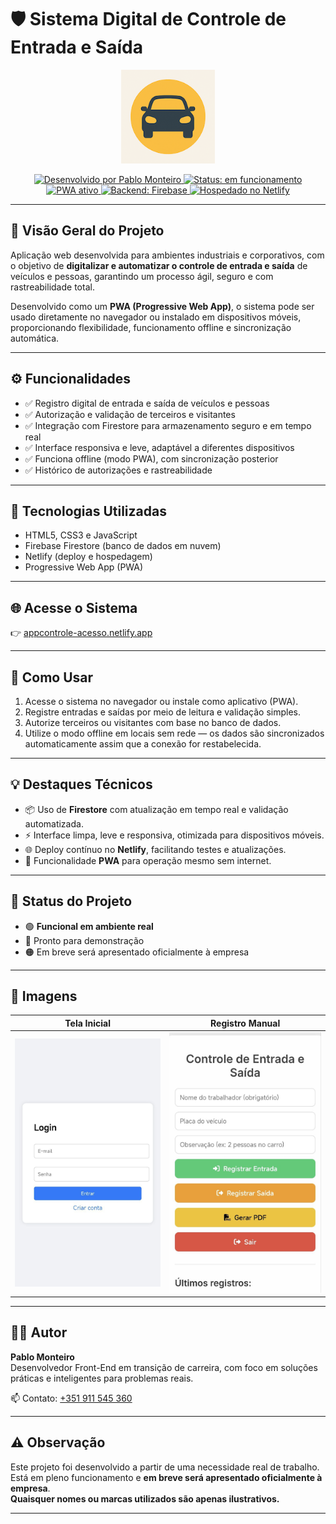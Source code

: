 # 🛡️ Sistema Digital de Controle de Entrada e Saída

<p align="center">
  <img src="https://github.com/PabloMonteiro92/appcontrole-acesso-digital/blob/main/appcontrole-GitHub/appcontrole/icon-192.png?raw=true" alt="App Icon" width="150"/>
</p>

<p align="center">
  <a href="https://github.com/PabloMonteiro92">
    <img src="https://img.shields.io/badge/Desenvolvido%20por-Pablo%20Monteiro-blue.svg" alt="Desenvolvido por Pablo Monteiro" />
  </a>
  <a href="https://appcontrole-acesso.netlify.app/">
    <img src="https://img.shields.io/badge/status-em%20funcionamento-brightgreen" alt="Status: em funcionamento" />
  </a>
  <a href="https://appcontrole-acesso.netlify.app/">
    <img src="https://img.shields.io/badge/PWA-ativo-success" alt="PWA ativo" />
  </a>
  <a href="https://firebase.google.com/">
    <img src="https://img.shields.io/badge/backend-Firebase%20Firestore-orange" alt="Backend: Firebase" />
  </a>
  <a href="https://www.netlify.com/">
    <img src="https://img.shields.io/badge/host-Netlify-blue" alt="Hospedado no Netlify" />
  </a>
</p>

---

## 📖 Visão Geral do Projeto

Aplicação web desenvolvida para ambientes industriais e corporativos, com o objetivo de **digitalizar e automatizar o controle de entrada e saída** de veículos e pessoas, garantindo um processo ágil, seguro e com rastreabilidade total.

Desenvolvido como um **PWA (Progressive Web App)**, o sistema pode ser usado diretamente no navegador ou instalado em dispositivos móveis, proporcionando flexibilidade, funcionamento offline e sincronização automática.

---

## ⚙️ Funcionalidades

- ✅ Registro digital de entrada e saída de veículos e pessoas  
- ✅ Autorização e validação de terceiros e visitantes  
- ✅ Integração com Firestore para armazenamento seguro e em tempo real  
- ✅ Interface responsiva e leve, adaptável a diferentes dispositivos  
- ✅ Funciona offline (modo PWA), com sincronização posterior  
- ✅ Histórico de autorizações e rastreabilidade

---

## 🧰 Tecnologias Utilizadas

- HTML5, CSS3 e JavaScript  
- Firebase Firestore (banco de dados em nuvem)  
- Netlify (deploy e hospedagem)  
- Progressive Web App (PWA)

---

## 🌐 Acesse o Sistema

👉 [appcontrole-acesso.netlify.app](https://appcontrole-acesso.netlify.app/)

---

## 🚀 Como Usar

1. Acesse o sistema no navegador ou instale como aplicativo (PWA).
2. Registre entradas e saídas por meio de leitura e validação simples.
3. Autorize terceiros ou visitantes com base no banco de dados.
4. Utilize o modo offline em locais sem rede — os dados são sincronizados automaticamente assim que a conexão for restabelecida.

---

## 💡 Destaques Técnicos

- 📦 Uso de **Firestore** com atualização em tempo real e validação automatizada.  
- ⚡ Interface limpa, leve e responsiva, otimizada para dispositivos móveis.  
- 🌐 Deploy contínuo no **Netlify**, facilitando testes e atualizações.  
- 📲 Funcionalidade **PWA** para operação mesmo sem internet.  

---

## 🧪 Status do Projeto

- 🟢 **Funcional em ambiente real**  
- 🔵 Pronto para demonstração  
- 🟠 Em breve será apresentado oficialmente à empresa

---

## 📸 Imagens

| Tela Inicial | Registro Manual |  
|--------------|-----------------|  
| ![Login](https://github.com/PabloMonteiro92/appcontrole-acesso-digital/blob/main/appcontrole-GitHub/2025-06-24%2013.25.30.jpg?raw=true) | ![Registro](https://github.com/PabloMonteiro92/appcontrole-acesso-digital/blob/main/appcontrole-GitHub/2025-06-24%2013.25.18.jpg?raw=true) |

---

## 👨‍💻 Autor

**Pablo Monteiro**  
Desenvolvedor Front-End em transição de carreira, com foco em soluções práticas e inteligentes para problemas reais.

📫 Contato: [+351 911 545 360](tel:+351911545360)

---

## ⚠️ Observação

Este projeto foi desenvolvido a partir de uma necessidade real de trabalho.  
Está em pleno funcionamento e **em breve será apresentado oficialmente à empresa**.  
**Quaisquer nomes ou marcas utilizados são apenas ilustrativos.**

---
